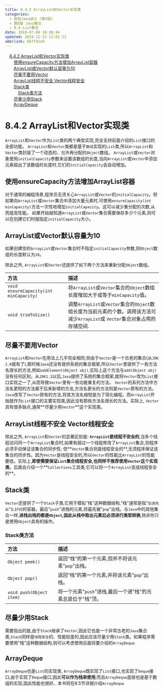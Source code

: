 ```yaml
---
title: 8.4.2 ArrayList和Vector实现类
categories: 
  - 疯狂Java讲义 (第4版)
  - 第8章 Java集合
  - 8.4 List集合
date: 2019-07-08 18:38:44
updated: 2019-12-23 12:01:13
abbrlink: 66ffd2a9
---
```

<div id='my_toc'><a href="/JavaReadingNotes/66ffd2a9/#8-4-2-ArrayList和Vector实现类" class="header_1">8.4.2 ArrayList和Vector实现类</a>&nbsp;<br><a href="/JavaReadingNotes/66ffd2a9/#使用ensureCapacity方法增加ArrayList容器" class="header_2">使用ensureCapacity方法增加ArrayList容器</a>&nbsp;<br><a href="/JavaReadingNotes/66ffd2a9/#ArrayList或Vector默认容量为10" class="header_2">ArrayList或Vector默认容量为10</a>&nbsp;<br><a href="/JavaReadingNotes/66ffd2a9/#尽量不要用Vector" class="header_2">尽量不要用Vector</a>&nbsp;<br><a href="/JavaReadingNotes/66ffd2a9/#ArrayList线程不安全-Vector线程安全" class="header_2">ArrayList线程不安全 Vector线程安全</a>&nbsp;<br><a href="/JavaReadingNotes/66ffd2a9/#Stack类" class="header_2">Stack类</a>&nbsp;<br><a href="/JavaReadingNotes/66ffd2a9/#Stack类方法" class="header_3">Stack类方法</a>&nbsp;<br><a href="/JavaReadingNotes/66ffd2a9/#尽量少用Stack" class="header_2">尽量少用Stack</a>&nbsp;<br><a href="/JavaReadingNotes/66ffd2a9/#ArrayDeque" class="header_2">ArrayDeque</a>&nbsp;<br></div>
<style>.header_1{margin-left: 1em;}.header_2{margin-left: 2em;}.header_3{margin-left: 3em;}.header_4{margin-left: 4em;}.header_5{margin-left: 5em;}.header_6{margin-left: 6em;}</style>
<!--more-->
<script>if (navigator.platform.search('arm')==-1){document.getElementById('my_toc').style.display = 'none';}var e,p = document.getElementsByTagName('p');while (p.length>0) {e = p[0];e.parentElement.removeChild(e);}</script>

<!--end-->
<!--SSTStart-->
# 8.4.2 ArrayList和Vector实现类 #
`ArrayList`和`Vector`作为`List`类的两个典型实现,完全支持前面介绍的`List`接口的全部功能。
`ArrayList`和`Vector`类都是基于`数组`实现的`List`类,所以`ArrayList`和`Vector`类封装了一个动态的、允许再分配的`Object`数组。
`ArrayList`或`Vector`对象使用`initialCapacity`参数来设置该数组的长度,当向`ArrayList`或`Vector`中添加元素超出了该数组的长度时,它们的`initialCapacity`会自动增加。
## 使用ensureCapacity方法增加ArrayList容器 ##
对于通常的编程场景,程序员无须关心`ArrayList`或`Vector`的`initialCapacity`。但如果向`ArrayList`或`Vector`集合中添加大量元素时,可使用`ensureCapacity(int minCapacity)`方法一次性地增加`initialCapacity`。这可以减少重分配的次数,从而提高性能。
如果开始就知道`ArrayList`或`Vector`集合需要保存多少个元素,则可以在创建它们时就指定`initialCapacity`大小。
## ArrayList或Vector默认容量为10 ##
如果创建空的`ArrayList`或`Vector`集合时不指定`initialCapacity`参数,则`Object`数组的长度默认为`10`。

除此之外, `ArrayList`和`Vector`还提供了如下两个方法来重新分配`Object`数组。

|方法|描述|
|:---|:---|
|`void ensureCapacity(int minCapacity)`|将`ArrayList`或`Vector`集合的`Object`数组长度增加大于或等于`minCapacity`值。|
|`void trimToSize()`|调整`ArrayList`或`Vector`集合的`Object`数组长度为当前元素的个数。调用该方法可减少`ArrayList`或 `Vector`集合对象占用的存储空间.|

## 尽量不要用Vector ##
`ArrayList`和`Vector`在用法上几乎完全相同,但由于`Vector`是一个古老的集合(从`JDK 1.0`就有了),那时候`Java`还没有提供系统的集合框架,所以`Vector`里提供了一些方法名很长的方法,例如`addElement(Object obj)`,实际上这个方法与`add(Object obj)`没有任何区别。从`JDK1.2`以后,`Java`提供了系统的集合框架,就将`Vector`改为`List`接口实现之一了,从而导致`Vector`里有一些功能重复的方法。
`Vector`的系列方法中方法名更短的方法属于后来新增的方法,方法名更长的方法则是`Vector`原有的方法。`Java`改写了`Vector`原有的方法,将其方法名缩短是为了简化编程。而`ArrayList`开始就作为`List`接口的主要实现类,因此没有那些方法名很长的方法。实际上, `Vector`具有很多缺点,通常**尽量少用`Vector`**这个实现类。
## ArrayList线程不安全 Vector线程安全 ##
除此之外, `ArrayList`和`Vector`的显著区别是: **`ArrayList`是线程不安全的**,当多个线程访问同一个`ArrayList`集合时,如果有超过一个线程修改了`ArrayList`集合,则程序必须手动保证该集合的同步性;
但**`Vector`集合则是线程安全的**,无须程序保证该集合的同步性。因为`Vector`是线程安全的,所以`Vector`的性能比`ArrayList`的性能要低。实际上,**即使需要保证`List`集合线程安全,也同样不推荐使用`Vector`这个实现类**。后面会介绍一个**`Collections`工具类,它可以将一个`ArrayList`变成线程安全的**。
## Stack类 ##
`Vector`还提供了一个`Stack`子类,它用于模拟"栈"这种数据结构,"栈"通常是指"`后进先出`"(`LIFO`)的容器。最后"`push`"进栈的元素,将最先被"`pop`"出栈。与`Java`中的其他集合一样,**进栈出栈的都是`Object`,因此从栈中取出元素后必须进行类型转换**,除非你只是使用`Object`具有的操作。

### Stack类方法 ###

|方法|描述|
|:---|:---|
|`Object peek()`|返回"栈"的第一个元素,但并不将该元素"`pop`"出栈。|
|`Object pop()`|返回“栈”的第一个元素,并将该元素“`pop`”出栈。|
|`void push(Object item)`|将一个元素"`push`"进栈,最后一个进"栈"的元素总是位于"栈"顶。|

## 尽量少用Stack ##
需要指出的是,由于`Stack`继承了`Vector`,因此它也是一个非常古老的`Java`集合类,`Stack`同样是`线程安全`的、性能较差的,因此应该尽量少用`Stack`类。如果程序需要使用"栈"这种数据结构,则可以考虑使用后面将要介绍的`ArrayDeque`

## ArrayDeque ##
`ArrayDeque`也是`List`的实现类, `ArrayDeque`既实现了`List`接口,也实现了`Deque`接口,由于实现了`Deque`接口,因此**可以作为栈来使用**;而且`ArrayDeque`底层也是基于数组的实现,因此性能也很好。本书将在8.5节详细介绍`ArrayDeque`



<!--SSTStop-->
